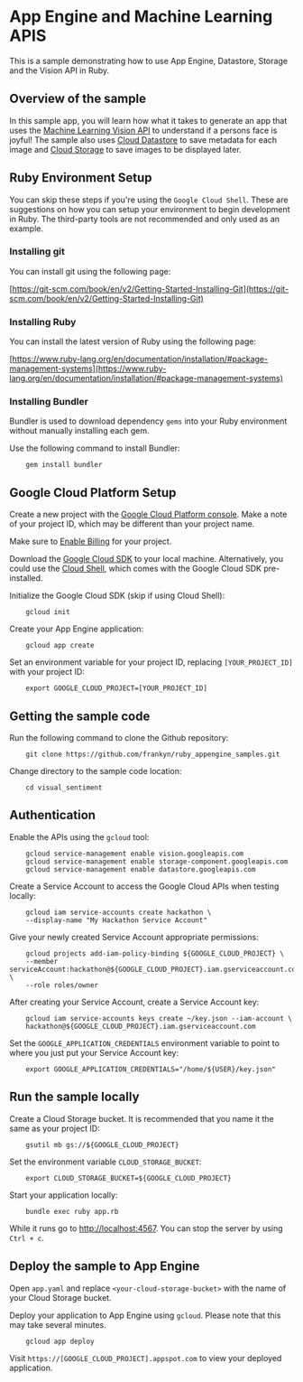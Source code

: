 # App Engine and Machine Learning APIS

This is a sample demonstrating how to use App Engine, Datastore, Storage and the
Vision API in Ruby.

## Overview of the sample

In this sample app, you will learn how what it takes to generate an app that
uses the [Machine Learning Vision API](https://cloud.google.com/vision/) to
understand if a persons face is joyful! The sample also uses [Cloud Datastore](https://cloud.google.com/datastore/) to
save metadata for each image and [Cloud Storage](https://cloud.google.com/storage/) to
save images to be displayed later.


## Ruby Environment Setup

You can skip these steps if you're using the `Google Cloud Shell`. These are
suggestions on how you can setup your environment to begin development in Ruby.
The third-party tools are not recommended and only used as an example.

### Installing git

You can install git using the following page:

[https://git-scm.com/book/en/v2/Getting-Started-Installing-Git](https://git-scm.com/book/en/v2/Getting-Started-Installing-Git)

### Installing Ruby

You can install the latest version of Ruby using the following page:

[https://www.ruby-lang.org/en/documentation/installation/#package-management-systems](https://www.ruby-lang.org/en/documentation/installation/#package-management-systems)

### Installing Bundler

Bundler is used to download dependency `gems` into your Ruby environment without
manually installing each gem.

Use the following command to install Bundler:

```
    gem install bundler
```

## Google Cloud Platform Setup

Create a new project with the [Google Cloud Platform console](https://console.cloud.google.com/).
Make a note of your project ID, which may be different than your project name.

Make sure to [Enable Billing](https://pantheon.corp.google.com/billing?debugUI=DEVELOPERS)
for your project.

Download the [Google Cloud SDK](https://cloud.google.com/sdk/docs/) to your
local machine. Alternatively, you could use the [Cloud Shell](https://cloud.google.com/shell/docs/quickstart), which comes with the Google Cloud SDK pre-installed.

Initialize the Google Cloud SDK (skip if using Cloud Shell):

```
    gcloud init
```

Create your App Engine application:

```
    gcloud app create
```

Set an environment variable for your project ID, replacing `[YOUR_PROJECT_ID]`
with your project ID:

```
    export GOOGLE_CLOUD_PROJECT=[YOUR_PROJECT_ID]
```

## Getting the sample code

Run the following command to clone the Github repository:

```
    git clone https://github.com/frankyn/ruby_appengine_samples.git
```

Change directory to the sample code location:

```
    cd visual_sentiment
```

## Authentication

Enable the APIs using the `gcloud` tool:

```
    gcloud service-management enable vision.googleapis.com
    gcloud service-management enable storage-component.googleapis.com
    gcloud service-management enable datastore.googleapis.com
```
Create a Service Account to access the Google Cloud APIs when testing locally:

```
    gcloud iam service-accounts create hackathon \
    --display-name "My Hackathon Service Account"
```

Give your newly created Service Account appropriate permissions:

```
    gcloud projects add-iam-policy-binding ${GOOGLE_CLOUD_PROJECT} \
    --member serviceAccount:hackathon@${GOOGLE_CLOUD_PROJECT}.iam.gserviceaccount.com \
    --role roles/owner
```

After creating your Service Account, create a Service Account key:

```
    gcloud iam service-accounts keys create ~/key.json --iam-account \
    hackathon@${GOOGLE_CLOUD_PROJECT}.iam.gserviceaccount.com
```

Set the `GOOGLE_APPLICATION_CREDENTIALS` environment variable to point to where
you just put your Service Account key:

```
    export GOOGLE_APPLICATION_CREDENTIALS="/home/${USER}/key.json"
```

## Run the sample locally

Create a Cloud Storage bucket. It is recommended that you name it the same as
your project ID:

```
    gsutil mb gs://${GOOGLE_CLOUD_PROJECT}
```

Set the environment variable `CLOUD_STORAGE_BUCKET`:

```
    export CLOUD_STORAGE_BUCKET=${GOOGLE_CLOUD_PROJECT}
```

Start your application locally:

```
    bundle exec ruby app.rb
```

While it runs go to [http://localhost:4567](http://localhost:4567). You can stop
the server by using `Ctrl + c`.

## Deploy the sample to App Engine

Open `app.yaml` and replace `<your-cloud-storage-bucket>` with the name of your
Cloud Storage bucket.

Deploy your application to App Engine using `gcloud`. Please note that this may
take several minutes.

```
    gcloud app deploy
```

Visit `https://[GOOGLE_CLOUD_PROJECT].appspot.com` to view your deployed application.

